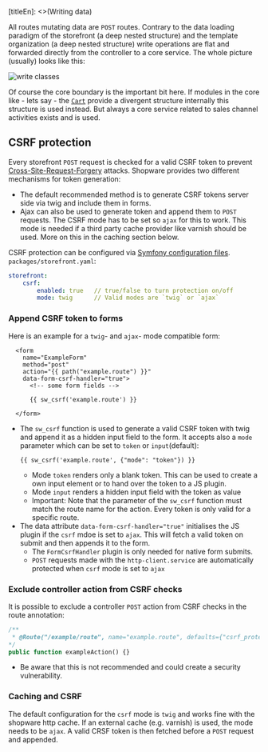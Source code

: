 [titleEn]: <>(Writing data)

All routes mutating data are `POST` routes. Contrary to the data loading paradigm of the storefront (a deep nested structure) and the template organization (a deep nested structure) write operations are flat and forwarded directly from the controller to a core service. The whole picture (usually) looks like this:

![write classes](./dist/write-classes.png)

Of course the core boundary is the important bit here. If modules in the core like - lets say - the [`Cart`](./../1-core/50-checkout-process/10-cart.md) provide a divergent structure internally this structure is used instead. But always a core service related to sales channel activities exists and is used.

## CSRF protection

Every storefront `POST` request is checked for a valid CSRF token to prevent [Cross-Site-Request-Forgery](https://de.wikipedia.org/wiki/Cross-Site-Request-Forgery) attacks.
Shopware provides two different mechanisms for token generation: 
* The default recommended method is to generate CSRF tokens server side via twig and include them in forms.
* Ajax can also be used to generate token and append them to `POST` requests. The CSRF mode has to be set so `ajax` for this to work. This mode is needed if a third party cache provider like varnish should be used. More on this in the caching section below.

CSRF protection can be configured via [Symfony configuration files](https://symfony.com/doc/current/configuration.html).
`packages/storefront.yaml`: 
```yaml
storefront:
    csrf:
        enabled: true   // true/false to turn protection on/off
        mode: twig      // Valid modes are `twig` or `ajax`
```

### Append CSRF token to forms

Here is an example for a `twig`- and `ajax`- mode compatible form:
```twig
  <form 
    name="ExampleForm" 
    method="post" 
    action="{{ path("example.route") }}"
    data-form-csrf-handler="true">
      <!-- some form fields -->
    
      {{ sw_csrf('example.route') }}
    
  </form>
```
* The `sw_csrf` function is used to generate a valid CSRF token with twig and append it as a hidden input field to the form. It accepts also a `mode` parameter which can be set to `token` or `input`(default):
    ```twig
    {{ sw_csrf('example.route', {"mode": "token"}) }}
    ```
    * Mode `token` renders only a blank token. This can be used to create a own input element or to hand over the token to a JS plugin.
    * Mode `input` renders a hidden input field with the token as value
    * Important: Note that the parameter of the `sw_csrf` function must match the route name for the action. Every token is only valid for a specific route.
* The data attribute `data-form-csrf-handler="true"` initialises the JS plugin if the `csrf` mdoe is set to `ajax`. This will fetch a valid token on submit and then appends it to the form.
    * The `FormCsrfHandler` plugin is only needed for native form submits.
    * `POST` requests made with the `http-client.service` are automatically protected when `csrf` mode is set to `ajax`

### Exclude controller action from CSRF checks

It is possible to exclude a controller `POST` action from CSRF checks in the route annotation:
```php
/**
 * @Route("/example/route", name="example.route", defaults={"csrf_protected"=false}, methods={"POST"})
*/
public function exampleAction() {}
```

* Be aware that this is not recommended and could create a security vulnerability.

### Caching and CSRF
The default configuration for the `csrf` mode is `twig` and works fine with the shopware http cache. If an external cache (e.g. varnish) is used, the mode needs to be `ajax`. 
A valid CRSF token is then fetched before a `POST` request and appended.
